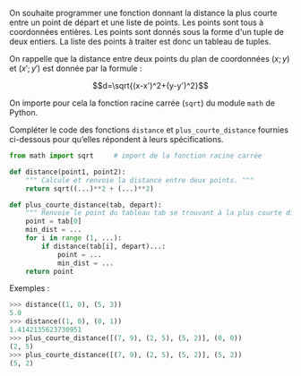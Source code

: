On souhaite programmer une fonction donnant la distance la plus courte entre un point
de départ et une liste de points. Les points sont tous à coordonnées entières.
Les points sont donnés sous la forme d'un tuple de deux entiers.
La liste des points à traiter est donc un tableau de tuples.

On rappelle que la distance entre deux points du plan de coordonnées $(x;y)$ et $(x';y')$
est donnée par la formule :

$$d=\sqrt{(x-x')^2+(y-y')^2}$$

On importe pour cela la fonction racine carrée (`sqrt`) du module `math` de Python.


Compléter le code des fonctions `distance` et `plus_courte_distance` fournies ci-dessous pour qu’elles répondent à leurs spécifications.

```python linenums='1'
from math import sqrt     # import de la fonction racine carrée

def distance(point1, point2):
    """ Calcule et renvoie la distance entre deux points. """
    return sqrt((...)**2 + (...)**2)

def plus_courte_distance(tab, depart):
    """ Renvoie le point du tableau tab se trouvant à la plus courte distance du point depart."""
    point = tab[0]
    min_dist = ...
    for i in range (1, ...):
        if distance(tab[i], depart)...:
            point = ...
            min_dist = ...
    return point

```

Exemples :

```python
>>> distance((1, 0), (5, 3))
5.0
>>> distance((1, 0), (0, 1))
1.4142135623730951
>>> plus_courte_distance([(7, 9), (2, 5), (5, 2)], (0, 0))
(2, 5)
>>> plus_courte_distance([(7, 9), (2, 5), (5, 2)], (5, 2))
(5, 2)
```